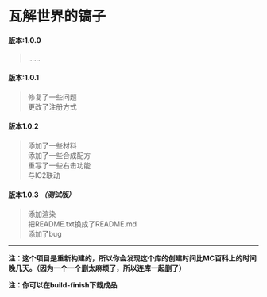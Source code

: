 ﻿# 瓦解世界的镐子

#### 版本:1.0.0
>......

#### 版本:1.0.1
>修复了一些问题  
>更改了注册方式

#### 版本1.0.2
>添加了一些材料  
>添加了一些合成配方  
>重写了一些右击功能  
>与IC2联动

#### 版本1.0.3 _（测试版）_
>添加渲染  
>把README.txt换成了README.md  
>添加了bug

----------

__注：这个项目是重新构建的，所以你会发现这个库的创建时间比MC百科上的时间晚几天。（因为一个一个删太麻烦了，所以连库一起删了）__

__注：你可以在build-finish下载成品__